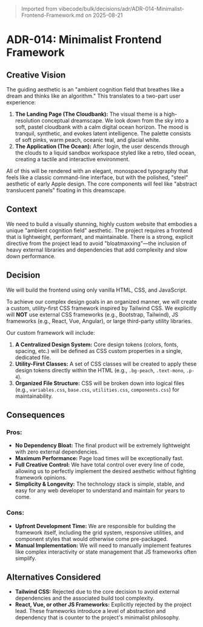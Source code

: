 > Imported from vibecode/bulk/decisions/adr/ADR-014-Minimalist-Frontend-Framework.md on 2025-08-21

# ADR-014: Minimalist Frontend Framework

## Creative Vision

The guiding aesthetic is an "ambient cognition field that breathes like a dream and thinks like an algorithm." This translates to a two-part user experience:

1.  **The Landing Page (The Cloudbank):** The visual theme is a high-resolution conceptual dreamscape. We look down from the sky into a soft, pastel cloudbank with a calm digital ocean horizon. The mood is tranquil, synthetic, and evokes latent intelligence. The palette consists of soft pinks, warm peach, oceanic teal, and glacial white.
2.  **The Application (The Ocean):** After login, the user descends through the clouds to a liquid sandbox workspace styled like a retro, tiled ocean, creating a tactile and interactive environment.

All of this will be rendered with an elegant, monospaced typography that feels like a classic command-line interface, but with the polished, "steel" aesthetic of early Apple design. The core components will feel like "abstract translucent panels" floating in this dreamscape.

## Context
We need to build a visually stunning, highly custom website that embodies a unique "ambient cognition field" aesthetic. The project requires a frontend that is lightweight, performant, and maintainable. There is a strong, explicit directive from the project lead to avoid "bloatmaxxing"—the inclusion of heavy external libraries and dependencies that add complexity and slow down performance.

## Decision
We will build the frontend using only vanilla HTML, CSS, and JavaScript.

To achieve our complex design goals in an organized manner, we will create a custom, utility-first CSS framework inspired by Tailwind CSS. We explicitly will **NOT** use external CSS frameworks (e.g., Bootstrap, Tailwind), JS frameworks (e.g., React, Vue, Angular), or large third-party utility libraries.

Our custom framework will include:
1.  **A Centralized Design System:** Core design tokens (colors, fonts, spacing, etc.) will be defined as CSS custom properties in a single, dedicated file.
2.  **Utility-First Classes:** A set of CSS classes will be created to apply these design tokens directly within the HTML (e.g., `.bg-peach`, `.text-mono`, `.p-4`).
3.  **Organized File Structure:** CSS will be broken down into logical files (e.g., `variables.css`, `base.css`, `utilities.css`, `components.css`) for maintainability.

## Consequences

### Pros:
-   **No Dependency Bloat:** The final product will be extremely lightweight with zero external dependencies.
-   **Maximum Performance:** Page load times will be exceptionally fast.
-   **Full Creative Control:** We have total control over every line of code, allowing us to perfectly implement the desired aesthetic without fighting framework opinions.
-   **Simplicity & Longevity:** The technology stack is simple, stable, and easy for any web developer to understand and maintain for years to come.

### Cons:
-   **Upfront Development Time:** We are responsible for building the framework itself, including the grid system, responsive utilities, and component styles that would otherwise come pre-packaged.
-   **Manual Implementation:** We will need to manually implement features like complex interactivity or state management that JS frameworks often simplify.

## Alternatives Considered
-   **Tailwind CSS:** Rejected due to the core decision to avoid external dependencies and the associated build tool complexity.
-   **React, Vue, or other JS Frameworks:** Explicitly rejected by the project lead. These frameworks introduce a level of abstraction and dependency that is counter to the project's minimalist philosophy. 
